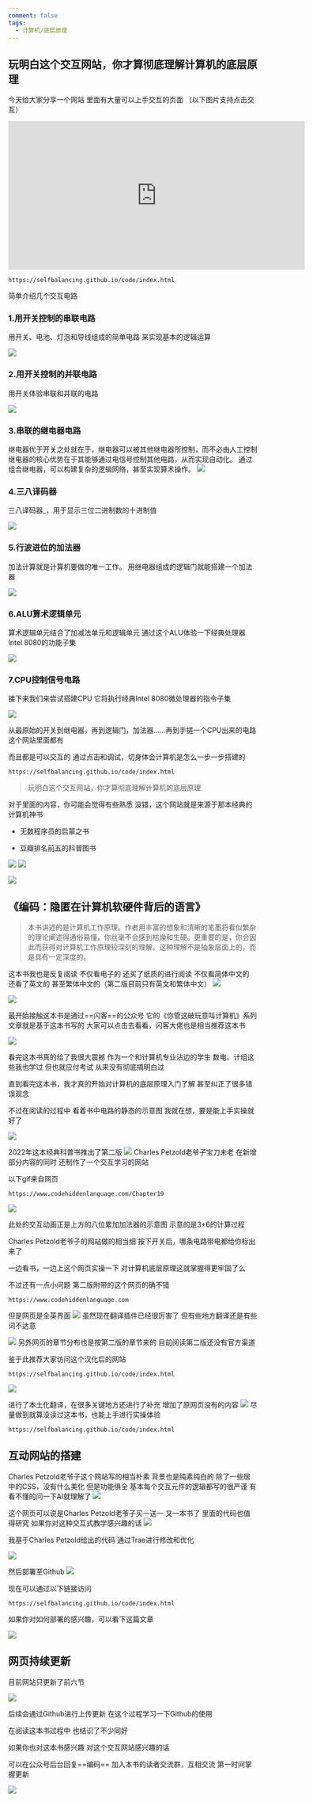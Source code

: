 ```yaml
---
comment: false
tags:
  - 计算机/底层原理
---
```


## 玩明白这个交互网站，你才算彻底理解计算机的底层原理



今天给大家分享一个网站
里面有大量可以上手交互的页面
（以下图片支持点击交互）

<iframe src="https://selfbalancing.github.io/codejs/" width="600" height="300" frameborder="0" allowfullscreen> 您的浏览器不支持 iframe 标签。 </iframe>


```
https://selfbalancing.github.io/code/index.html
```

简单介绍几个交互电路
### 1.用开关控制的串联电路
用开关、电池、灯泡和导线组成的简单电路
来实现基本的逻辑运算

![](https://obsidian-1324919814.cos.ap-chengdu.myqcloud.com/%E4%B8%B2%E8%81%94%E7%94%B5%E8%B7%AF%E5%BC%80%E5%85%B3.gif)


### 2.用开关控制的并联电路
用开关体验串联和并联的电路

![](https://obsidian-1324919814.cos.ap-chengdu.myqcloud.com/%E5%B9%B6%E8%81%94%E5%BC%80%E5%85%B3%E7%94%B5%E8%B7%AF.gif)

### 3.串联的继电器电路

继电器优于开关之处就在于，继电器可以被其他继电器所控制，而不必由人工控制
继电器的核心优势在于其能够通过电信号控制其他电路，从而实现自动化。
通过组合继电器，可以构建复杂的逻辑网络，甚至实现算术操作。
![](https://obsidian-1324919814.cos.ap-chengdu.myqcloud.com/%E4%B8%B2%E8%81%94%E7%BB%A7%E7%94%B5%E5%99%A8.gif)



### 4.三八译码器
三八译码器_，用于显示三位二进制数的十进制值

![](https://obsidian-1324919814.cos.ap-chengdu.myqcloud.com/38%E8%AF%91%E7%A0%81%E5%99%A8.gif)


### 5.行波进位的加法器
加法计算就是计算机要做的唯一工作。
用继电器组成的逻辑门就能搭建一个加法器

![](https://obsidian-1324919814.cos.ap-chengdu.myqcloud.com/%E8%A1%8C%E6%B3%A2%E8%BF%9B%E4%BD%8D%E7%9A%84%E5%8A%A0%E6%B3%95%E5%99%A8.gif)

### 6.ALU算术逻辑单元
算术逻辑单元结合了加减法单元和逻辑单元
通过这个ALU体验一下经典处理器Intel 8080的功能子集

![](https://obsidian-1324919814.cos.ap-chengdu.myqcloud.com/%E7%AE%97%E6%9C%AF%E9%80%BB%E8%BE%91%E5%8D%95%E5%85%83.gif)


### 7.CPU控制信号电路
接下来我们来尝试搭建CPU
它将执行经典Intel 8080微处理器的指令子集

![](https://obsidian-1324919814.cos.ap-chengdu.myqcloud.com/CPU.gif)

从最原始的开关到继电器，再到逻辑门，加法器……再到手搓一个CPU出来的电路
这个网站里面都有

而且都是可以交互的
通过点击和调试，切身体会计算机是怎么一步一步搭建的


```
https://selfbalancing.github.io/code/index.html
```

> 玩明白这个交互网站，你才算彻底理解计算机的底层原理


对于里面的内容，你可能会觉得有些熟悉
没错，这个网站就是来源于那本经典的计算机神书


* 无数程序员的启蒙之书

* 豆瓣排名前五的科普图书


![](https://obsidian-1324919814.cos.ap-chengdu.myqcloud.com/20250503195218.png)
![](https://obsidian-1324919814.cos.ap-chengdu.myqcloud.com/20250503195518.png)



![](https://obsidian-1324919814.cos.ap-chengdu.myqcloud.com/20250503195042.png)


## 《编码：隐匿在计算机软硬件背后的语言》


> 本书讲述的是计算机工作原理。作者用丰富的想象和清晰的笔墨将看似繁杂的理论阐述得通俗易懂，你丝毫不会感到枯燥和生硬。更重要的是，你会因此而获得对计算机工作原理较深刻的理解。这种理解不是抽象层面上的，而是具有一定深度的。

这本书我也是反复阅读
不仅看电子的
还买了纸质的进行阅读
不仅看简体中文的
还看了英文的
甚至繁体中文的（第二版目前只有英文和繁体中文）
![](https://obsidian-1324919814.cos.ap-chengdu.myqcloud.com/%E5%9B%BD%E5%9B%BE%E7%9C%8B%E4%B9%A6.jpg)


![](https://obsidian-1324919814.cos.ap-chengdu.myqcloud.com/%E9%98%85%E8%AF%BB%E6%98%8E%E7%BB%86.jpg)


最开始接触这本书是通过==闪客==的公众号
它的《你管这破玩意叫计算机》系列文章就是基于这本书写的
大家可以点击去看看，闪客大佬也是相当推荐这本书

![](https://obsidian-1324919814.cos.ap-chengdu.myqcloud.com/20250503215336.png)

看完这本书真的给了我很大震撼
作为一个和计算机专业沾边的学生
数电、计组这些我也学过
但也就应付考试
从来没有彻底搞明白过

直到看完这本书，我才真的开始对计算机的底层原理入门了解
甚至纠正了很多错误观念

不过在阅读的过程中
看着书中电路的静态的示意图
我就在想，要是能上手实操就好了


![](https://obsidian-1324919814.cos.ap-chengdu.myqcloud.com/%E7%A4%BA%E6%84%8F%E5%9B%BE.png)



2022年这本经典科普书推出了第二版
![](https://obsidian-1324919814.cos.ap-chengdu.myqcloud.com/Code2Cover.jpg)
Charles Petzold老爷子宝刀未老
在新增部分内容的同时
还制作了一个交互学习的网站

以下gif来自网页
```
https://www.codehiddenlanguage.com/Chapter19
```

![](https://obsidian-1324919814.cos.ap-chengdu.myqcloud.com/3+6.gif)

此处的交互动画正是上方的八位累加加法器的示意图
示意的是3+6的计算过程

Charles Petzold老爷子的网站做的相当细
按下开关后，哪条电路带电都给你标出来了

一边看书，一边上这个网页实操一下
对计算机底层原理这就掌握得更牢固了么


不过还有一点小问题
第二版附带的这个网页的确不错
```
https://www.codehiddenlanguage.com
```
但是网页是全英界面
![](https://obsidian-1324919814.cos.ap-chengdu.myqcloud.com/%E5%85%A8%E8%8B%B1%E7%95%8C%E9%9D%A2.png)
虽然现在翻译插件已经很厉害了
但有些地方翻译还是有些词不达意

![](https://obsidian-1324919814.cos.ap-chengdu.myqcloud.com/20250503211913.png)
另外网页的章节分布也是按第二版的章节来的
目前阅读第二版还没有官方渠道

鉴于此推荐大家访问这个汉化后的网站
```
https://selfbalancing.github.io/code/index.html
```

![](https://obsidian-1324919814.cos.ap-chengdu.myqcloud.com/20250503212239.png)

进行了本土化翻译，在很多关键地方还进行了补充
增加了原网页没有的内容
![](https://obsidian-1324919814.cos.ap-chengdu.myqcloud.com/20250503212310.png)
尽量做到就算没读过这本书，也能上手进行实操体验


```
https://selfbalancing.github.io/code/index.html
```


## 互动网站的搭建

Charles Petzold老爷子这个网站写的相当朴素
背景也是纯素纯白的
除了一些居中的CSS，没有什么美化
但是功能俱全
基本每个交互元件的逻辑都写的很严谨
有看不懂的问一下AI就理解了
![](https://obsidian-1324919814.cos.ap-chengdu.myqcloud.com/20250503213015.png)

这个网页可以说是Charles Petzold老爷子买一送一
又一本书了
里面的代码也值得研究
如果你对这种交互式教学感兴趣的话
![](https://obsidian-1324919814.cos.ap-chengdu.myqcloud.com/20250503213144.png)

我基于Charles Petzold给出的代码
通过Trae进行修改和优化

![](https://obsidian-1324919814.cos.ap-chengdu.myqcloud.com/%E7%BC%96%E7%A8%8B.png)

然后部署至Github
![](https://obsidian-1324919814.cos.ap-chengdu.myqcloud.com/%E9%83%A8%E7%BD%B2%E8%87%B3Github.png)

现在可以通过以下链接访问
```
https://selfbalancing.github.io/code/index.html
```

如果你对如何部署的感兴趣，可以看下这篇文章

![](https://obsidian-1324919814.cos.ap-chengdu.myqcloud.com/%E6%95%99%E7%A8%8B%E4%B8%A8%E6%88%91%E6%89%BE%E5%88%B0%E4%B8%80%E4%B8%AA%E5%85%A8%E7%BD%91%E6%9C%80%E7%AE%80%E5%8D%95%E7%9A%84%E5%89%8D%E7%AB%AF%E7%BA%BF%E4%B8%8A%E9%83%A8%E7%BD%B2%E5%92%8C%E5%9F%9F%E5%90%8D%E4%BB%A3%E7%90%86%E7%9A%84%E6%96%B9%E6%B3%95.png)


## 网页持续更新

目前网站只更新了前六节

![](https://obsidian-1324919814.cos.ap-chengdu.myqcloud.com/20250503215506.png)

后续会通过Github进行上传更新
在这个过程学习一下Github的使用

在阅读这本书过程中
也结识了不少同好

如果你也对这本书感兴趣
对这个交互网站感兴趣的话

可以在公众号后台回复==编码==
加入本书的读者交流群，互相交流
第一时间掌握更新


![](https://obsidian-1324919814.cos.ap-chengdu.myqcloud.com/%E7%BB%93%E5%B0%BE%E5%8A%A8%E7%94%BB0.gif)












